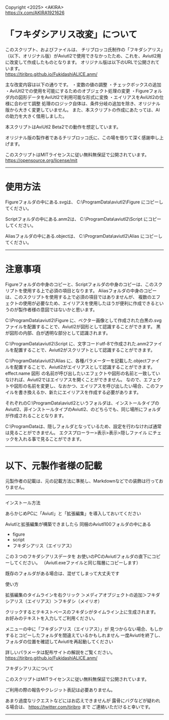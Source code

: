 Copyright \<2025> \<AKIRA>  
https://x.com/AKIRA1921626

# 「フキダシアリス改変」について

このスクリプト、およびファイルは、
チリブロッコ氏制作の「フキダシアリス」（以下、オリジナル版）がAviutl2で使用できなかったため、これを、Aviutl2用に改変して作成したものとなります。
オリジナル版は以下のURLで公開されています。  
https://tiribro.github.io/FukidashiALICE.anm/

主な改変内容は以下の通りです。
・変数の値の調整
・チェックボックスの追加
・AviUtl2での使用を可能にするためのオブジェクト処理の変更
・Figureフォルダ内の図形データをAviUtl2で利用可能な形式に変換
・エイリアスをAviUtl2の仕様に合わせて調整
処理のロジック自体は、条件分岐の追加を除き、オリジナル版から大きく変更していません。
また、本スクリプトの作成にあたっては、AIの助力を大きく借用しました。

本スクリプトはAviUtl2 Beta2での動作を想定しています。

オリジナル版の製作者であるチリブロッコ氏に、この場を借りて深く感謝申し上げます。

このスクリプトはMITライセンスに従い無料無保証で公開されています。  
https://opensource.org/license/mit

-----

# 使用方法

Figureフォルダの中にある.svgは、
C:\ProgramData\aviutl2\Figure
にコピーしてください。

Scriptフォルダの中にある.anm2は、
C:\ProgramData\aviutl2\Script
にコピーしてください。

Aliasフォルダの中にある.objectは、
C:\ProgramData\aviutl2\Alias
にコピーしてください。

-----

# 注意事項

Figureフォルダの中身のコピーと、Scriptフォルダの中身のコピーは、このスクリプトを使用する上で必須の項目となります。
Aliasフォルダの中身のコピーは、このスクリプトを使用する上で必須の項目ではありませんが、
複数のエフェクトの使用が必要なため、エイリアスを使用したほうが便利に作成できるというのが製作者様の意図ではないかと思います。

C:\ProgramData\aviutl2\Figure
に、ベクター画像として作成された白黒の.svgファイルを配置することで、Aviutl2が図形として認識することができます。
黒が図形の内部、白が透明な部分として認識されます。

C:\ProgramData\aviutl2\Script
に、文字コードutf-8で作成された.anm2ファイルを配置することで、Aviutl2がスクリプトとして認識することができます。

C:\ProgramData\aviutl2\Alias
に、各種パラメーターを記載した.objectファイルを配置することで、Aviutl2がエイリアスとして認識することができます。
effect.name
図形
の名前が呼び出したいエフェクトや図形の名前と一致していなければ、Aviutl2ではエイリアスを開くことができません。
なので、エフェクトや図形の名前を変更し、なおかつ、エイリアスを呼び出したい場合、このファイルを書き換えるか、新たにエイリアスを作成する必要があります。

それぞれのC:\ProgramData\aviutl2というフォルダは、インストールタイプのAviutl2、非インストールタイプのAviutl2、のどちらでも、同じ場所にフォルダが作成されることとなります。

C:\ProgramDataは、隠しフォルダとなっているため、設定を行わなければ通常は見ることができません。
エクスプローラー>表示>表示>隠しファイル
にチェックを入れる事で見ることができます。

------

# 以下、元製作者様の記載
元製作者の記載は、元の記載方法に準拠し、Markdownなどでの装飾は行っておりません。

-----


インストール方法

あらかじめPCに「Aviutl」と「拡張編集」を導入しておいてください

Aviutlと拡張編集が構築できましたら
同梱のAviutl100フォルダの中にある

- figure
- script
- フキダシアリス（エイリアス）

この３つのフキダシアリスデータを
お使いのPCのAviutlフォルダの直下にコピーしてください。
（Aviutl.exeファイルと同じ階層にコピーします）

既存のフォルダがある場合は、混ぜてしまって大丈夫です

使い方

拡張編集のタイムラインを右クリック
＞メディアオブジェクトの追加＞フキダシアリス（エイリアス）＞フキダシ（メイリオ）

クリックするとテキストベースのフキダシがタイムライン上に生成されます。
お好みのテキストを入力してご利用ください。

メニューの中に「フキダシアリス（エイリアス）」が
見つからない場合、もしかするとコピーしたフォルダを間違えているかもしれません
一度Aviutlを終了し、フォルダの位置を確認してAviutlを再起動してください

詳しいパラメータは配布サイトの解説をご覧ください。
https://tiribro.github.io/FukidashiALICE.anm/


フキダシアリスについて

このスクリプトはMITライセンスに従い無料無保証で公開されています。

ご利用の際の報告やクレジット表記は必要ありません。

あまり過度なリクエストなどにはお応えできませんが
露骨にバグなどが疑われる場合は、 https://twitter.com/tiribro まで
ご連絡いただけると幸いです。

-----